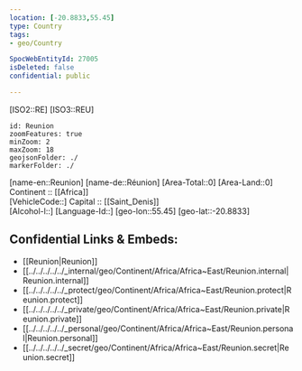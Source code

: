 ```yaml
---
location: [-20.8833,55.45] 
type: Country
tags:
- geo/Country

SpocWebEntityId: 27005
isDeleted: false
confidential: public

---
```

[ISO2::RE] 
[ISO3::REU] 
```leaflet
id: Reunion
zoomFeatures: true 
minZoom: 2 
maxZoom: 18
geojsonFolder: ./
markerFolder: ./
```

[name-en::Reunion] 
[name-de::Réunion] 
[Area-Total::0] 
[Area-Land::0] 
Continent :: [[Africa]]  
[VehicleCode::] 
Capital :: [[Saint_Denis]]  
[Alcohol-l::] 
[Language-Id::] 
[geo-lon::55.45] 
[geo-lat::-20.8833] 



## Confidential Links & Embeds: 
- [[Reunion|Reunion]] 
- [[../../../../../_internal/geo/Continent/Africa/Africa~East/Reunion.internal|Reunion.internal]] 
- [[../../../../../_protect/geo/Continent/Africa/Africa~East/Reunion.protect|Reunion.protect]] 
- [[../../../../../_private/geo/Continent/Africa/Africa~East/Reunion.private|Reunion.private]] 
- [[../../../../../_personal/geo/Continent/Africa/Africa~East/Reunion.personal|Reunion.personal]] 
- [[../../../../../_secret/geo/Continent/Africa/Africa~East/Reunion.secret|Reunion.secret]] 
